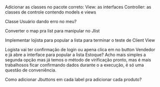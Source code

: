 Adicionar as classes no pacote correto:
View: as interfaces
Controller: as classes de controle contendo models e views

Classe Usuário dando erro no meu?

Converter o map pra list para manipular no Jlist

Implementar lojista para popular a lista para terminar o teste de Client View

Logista vai ter confirmação de login ou apena clica em no button Vendedor e já abre a interface para popular a lista Estoque?
	Acho mais simples a segunda opção mas já temos o método
	de virificação pronto, mas é mais trabalhosos ficar 	confirmando dados durante o a execução, é só uma questão de conveniência.

Como adicionar Jbuttons em cada label pra adicionar cada produto?
